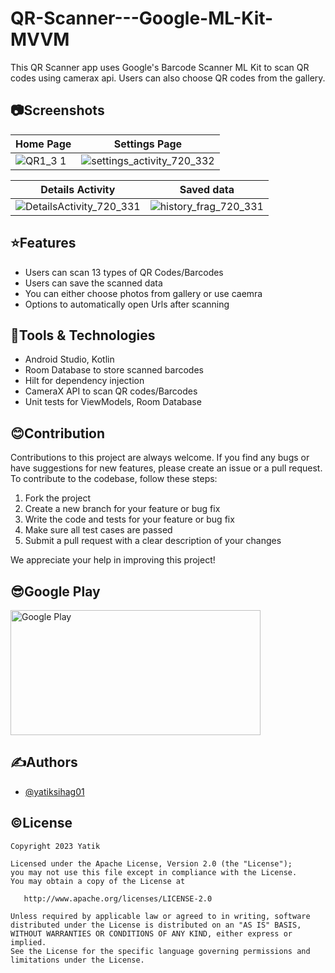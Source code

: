 
# QR-Scanner---Google-ML-Kit-MVVM

This QR Scanner app uses Google's Barcode Scanner ML Kit to scan QR codes using camerax api. Users can also choose QR codes from the gallery.

## 📷Screenshots

| Home Page | Settings Page |
| --------- | ------------- | 
| ![QR1_3 1](https://user-images.githubusercontent.com/110741464/220065557-48b4813f-cdd6-4a5b-8718-3603ea93dc28.png) | ![settings_activity_720_332](https://user-images.githubusercontent.com/110741464/220066253-307e4213-760e-42d1-8ca5-a110d1334760.png) |

| Details Activity | Saved data |
| ---------------- | ---------- |
| ![DetailsActivity_720_331](https://user-images.githubusercontent.com/110741464/220064084-6d729787-f61d-4ea2-b2fe-e8fe6689813b.png) | ![history_frag_720_331](https://user-images.githubusercontent.com/110741464/220063115-0d66273d-4a66-434b-ad58-2b742cdb9868.png) | |

## ⭐Features

- Users can scan 13 types of QR Codes/Barcodes
- Users can save the scanned data
- You can either choose photos from gallery or use caemra
- Options to automatically open Urls after scanning


## 🔬Tools & Technologies

- Android Studio, Kotlin
- Room Database to store scanned barcodes
- Hilt for dependency injection
- CameraX API to scan QR codes/Barcodes
- Unit tests for ViewModels, Room Database

## 😊Contribution

Contributions to this project are always welcome. If you find any bugs or have suggestions for new features, please create an issue or a pull request. To contribute to the codebase, follow these steps:

1. Fork the project
2. Create a new branch for your feature or bug fix
3. Write the code and tests for your feature or bug fix
4. Make sure all test cases are passed
5. Submit a pull request with a clear description of your changes

We appreciate your help in improving this project!

## 😎Google Play
<a href="https://play.google.com/store/apps/details?id=com.yatik.qrscanner">
  <img src="https://user-images.githubusercontent.com/110741464/202079928-27ef816f-99a1-47b3-a0ff-f4de1ca7437e.png" alt="Google Play" width="400" height="200">
</a>

## ✍️Authors

- [@yatiksihag01](https://github.com/yatiksihag01)

## ©️License
```
Copyright 2023 Yatik

Licensed under the Apache License, Version 2.0 (the "License");
you may not use this file except in compliance with the License.
You may obtain a copy of the License at

   http://www.apache.org/licenses/LICENSE-2.0

Unless required by applicable law or agreed to in writing, software
distributed under the License is distributed on an "AS IS" BASIS,
WITHOUT WARRANTIES OR CONDITIONS OF ANY KIND, either express or implied.
See the License for the specific language governing permissions and
limitations under the License.
```


